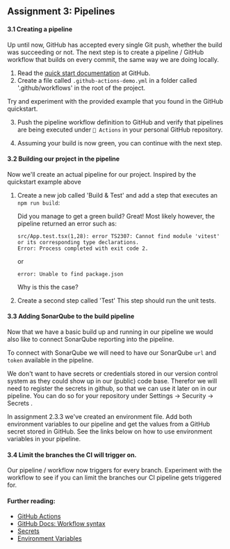 ## Assignment 3: Pipelines

#### 3.1 Creating a pipeline

Up until now, GitHub has accepted every single Git push, whether the build was succeeding or not. 
The next step is to create a pipeline / GitHub workflow that builds on every commit, the same way we are doing locally. 

1.  Read the [quick start documentation](https://docs.github.com/en/actions/quickstart) at GitHub.
2.  Create a file called `.github-actions-demo.yml` in a folder called '.github/workflows' in the root of the project.

Try and experiment with the provided example that you found in the GitHub quickstart.

3.  Push the pipeline workflow definition to GitHub and verify that pipelines are being executed under `🚀 Actions` in your personal GitHub repository.

4.  Assuming your build is now green, you can continue with the next step.


#### 3.2 Building our project in the pipeline

Now we'll create an actual pipeline for our project. Inspired by the quickstart example above

1. Create a new job called 'Build & Test' and add a step that executes an `npm run build`: 
        
    Did you manage to get a green build? Great! Most likely however, the pipeline returned an error such as: 
    ```
    src/App.test.tsx(1,28): error TS2307: Cannot find module 'vitest' or its corresponding type declarations.
    Error: Process completed with exit code 2.
    ```
   or
   ```
   error: Unable to find package.json
   ```

    Why is this the case?

2. Create a second step called 'Test'
   This step should run the unit tests.

#### 3.3 Adding SonarQube to the build pipeline

Now that we have a basic build up and running in our pipeline we would also like to connect SonarQube reporting into the pipeline.

To connect with SonarQube we will need to have our SonarQube `url` and `token` available in the pipeline.

We don't want to have secrets or credentials stored in our version control system as they could show up in our (public) code base. Therefor we will need to register the secrets in github, so that we can use it later on in our pipeline.
You can do so for your repository under Settings -> Security -> Secrets .

In assignment 2.3.3 we've created an environment file. Add both environment variables to our pipeline and get the values from a GitHub secret stored in GitHub. See the links below on how to use environment variables in your pipeline.

#### 3.4 Limit the branches the CI will trigger on.

Our pipeline / workflow now triggers for every branch. Experiment with the workflow to see if you can limit the branches our CI pipeline gets triggered for.

#### Further reading:

* [GitHub Actions](https://docs.github.com/en/actions/learn-github-actions/understanding-github-actions)
* [GitHub Docs: Workflow syntax](https://docs.github.com/actions/reference/workflow-syntax-for-github-actions)
* [Secrets](https://docs.github.com/en/actions/security-guides/encrypted-secrets)
* [Environment Variables](https://docs.github.com/en/actions/learn-github-actions/environment-variables)